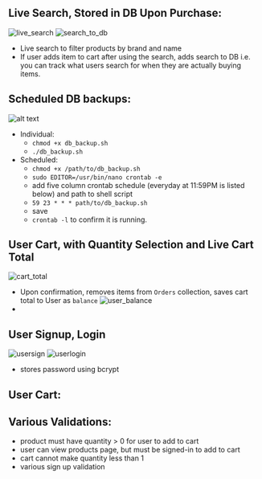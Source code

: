 ## Live Search, Stored in DB Upon Purchase:
![live_search](../master/gifsandpics/live_search.gif)
![search_to_db](../master/gifsandpics/search_to_db.png)
- Live search to filter products by brand and name
- If user adds item to cart after using the search, adds search to DB i.e. you can track what users search for when they are actually buying items.
## Scheduled DB backups:
![alt text](../master/gifsandpics/db_backup.gif)
- Individual:
  - `chmod +x db_backup.sh`
  - `./db_backup.sh`
- Scheduled:
  - `chmod +x /path/to/db_backup.sh`
  - `sudo EDITOR=/usr/bin/nano crontab -e`
  - add five column crontab schedule (everyday at 11:59PM is listed below) and path to shell script
  - `59 23 * * * path/to/db_backup.sh`
  - save
  - `crontab -l` to confirm it is running.
## User Cart, with Quantity Selection and Live Cart Total
![cart_total](../master/gifsandpics/cart_total.gif)
- Upon confirmation, removes items from `Orders` collection, saves cart total to User as `balance`
![user_balance](../master/gifsandpics/user_balance.png)
-
## User Signup, Login
  ![usersign](../master/gifsandpics/user_signin.png)
  ![userlogin](../master/gifsandpics/user_login.png)
  - stores password using bcrypt
## User Cart:
## Various Validations:
- product must have quantity > 0 for user to add to cart
- user can view products page, but must be signed-in to add to cart
- cart cannot make quantity less than 1
- various sign up validation
